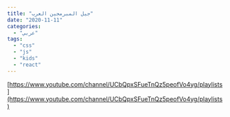 ```yaml
---
title: "جيل المبرمجين العرب"
date: "2020-11-11"
categories:
  - "عربي"
tags:
  - "css"
  - "js"
  - "kids"
  - "react"
---
```


[https://www.youtube.com/channel/UCbQpxSFueTnQz5peofVo4yg/playlists](https://www.youtube.com/channel/UCbQpxSFueTnQz5peofVo4yg/playlists)
